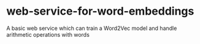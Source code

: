 # web-service-for-word-embeddings
A basic web service which can train a Word2Vec model and handle arithmetic operations with words
